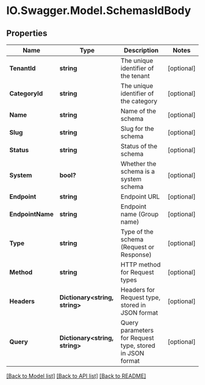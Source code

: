 # IO.Swagger.Model.SchemasIdBody
## Properties

Name | Type | Description | Notes
------------ | ------------- | ------------- | -------------
**TenantId** | **string** | The unique identifier of the tenant | [optional] 
**CategoryId** | **string** | The unique identifier of the category | [optional] 
**Name** | **string** | Name of the schema | [optional] 
**Slug** | **string** | Slug for the schema | [optional] 
**Status** | **string** | Status of the schema | [optional] 
**System** | **bool?** | Whether the schema is a system schema | [optional] 
**Endpoint** | **string** | Endpoint URL | [optional] 
**EndpointName** | **string** | Endpoint name (Group name) | [optional] 
**Type** | **string** | Type of the schema (Request or Response) | [optional] 
**Method** | **string** | HTTP method for Request types | [optional] 
**Headers** | **Dictionary&lt;string, string&gt;** | Headers for Request type, stored in JSON format | [optional] 
**Query** | **Dictionary&lt;string, string&gt;** | Query parameters for Request type, stored in JSON format | [optional] 

[[Back to Model list]](../README.md#documentation-for-models) [[Back to API list]](../README.md#documentation-for-api-endpoints) [[Back to README]](../README.md)

